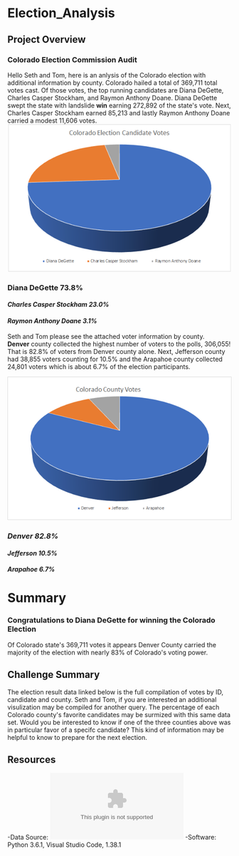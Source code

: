 # Election_Analysis

## Project Overview
### Colorado Election Commission Audit

Hello Seth and Tom, here is an anlysis of the Colorado election with additional information by county.
Colorado hailed a total of 369,711 total votes cast. Of those votes, the top running candidates are  Diana DeGette, Charles Casper Stockham, and Raymon Anthony Doane. Diana DeGette swept the state with landslide **win** earning 272,892 of the state's vote. Next, Charles Casper Stockham earned 85,213 and lastly Raymon Anthony Doane carried a modest 11,606 votes. 
![Candidate_vote_pie](Candidate_vote_pie.png)

### **Diana DeGette    73.8%**
#### *Charles Casper Stockham 23.0%*
#### *Raymon Anthony Doane  3.1%*


Seth and Tom please see the attached voter information by county.  
**Denver** county collected the highest number of voters to the polls, 306,055! That is 82.8% of voters from Denver county alone. Next, Jefferson county had 38,855 voters counting for 10.5% and the Arapahoe county collected 24,801 voters which is about 6.7% of the election participants. 


![County_vote_pie](County_vote_pie.png)
### *Denver    82.8%*
#### *Jefferson 10.5%*
#### *Arapahoe  6.7%*


# Summary
### **Congratulations to Diana DeGette for winning the Colorado Election**

Of Colorado state's 369,711 votes it appears Denver County carried the majority of the election with nearly 83% of Colorado's voting power. 

## Challenge Summary
The election result data linked below is the full compilation of votes by ID, candidate and county. Seth and Tom, if you are interested an additional visulization may be compiled for another query. The percentage of each Colorado county's favorite candidates may be surmized with this same data set. Would you be interested to know if one of the three counties above was in particular favor of a specifc candidate? This kind of information may be helpful to know to prepare for the next election. 
    
## Resources
-Data Source: ![Election_Results](election_results.csv)
-Software: Python 3.6.1, Visual Studio Code, 1.38.1
